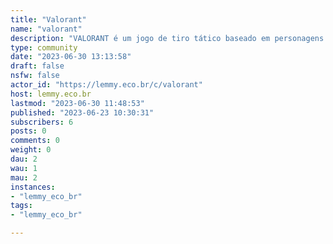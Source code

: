 ```yaml
---
title: "Valorant" 
name: "valorant"
description: "VALORANT é um jogo de tiro tático baseado em personagens 5v5 grátis para jogar da Riot Games."
type: community
date: "2023-06-30 13:13:58"
draft: false
nsfw: false
actor_id: "https://lemmy.eco.br/c/valorant"
host: lemmy.eco.br
lastmod: "2023-06-30 11:48:53"
published: "2023-06-23 10:30:31"
subscribers: 6
posts: 0
comments: 0
weight: 0
dau: 2
wau: 1
mau: 2
instances:
- "lemmy_eco_br"
tags: 
- "lemmy_eco_br"

---
```

